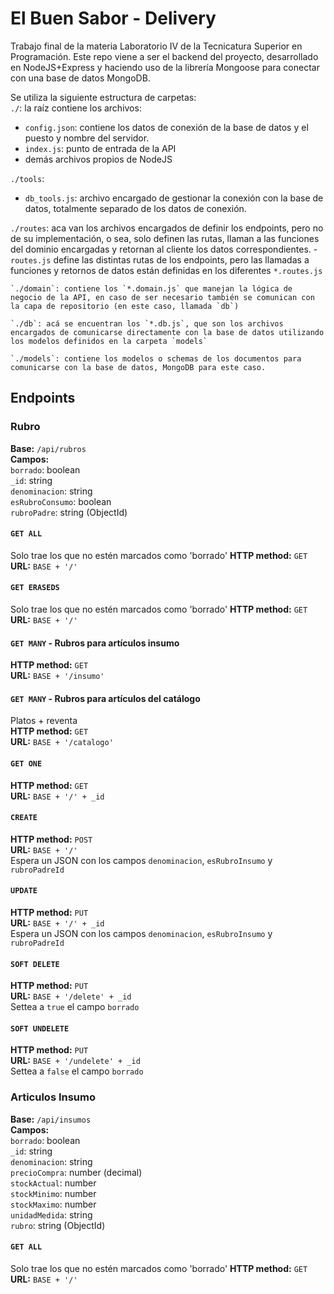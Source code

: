 # El Buen Sabor - Delivery
Trabajo final de la materia Laboratorio IV de la Tecnicatura Superior en Programación.
Este repo viene a ser el backend del proyecto, desarrollado en NodeJS+Express y haciendo uso de la librería Mongoose para conectar con una base de datos MongoDB.

Se utiliza la siguiente estructura de carpetas:  
`./`: la raíz contiene los archivos:
  - `config.json`: contiene los datos de conexión de la base de datos y el puesto y nombre del servidor.
  - `index.js`: punto de entrada de la API
  - demás archivos propios de NodeJS

`./tools`:
  - `db_tools.js`: archivo encargado de gestionar la conexión con la base de datos, totalmente separado de los datos de conexión.

  `./routes`: aca van los archivos encargados de definir los endpoints, pero no de su implementación, o sea, solo definen las rutas, llaman a las funciones del dominio encargadas y retornan al cliente los datos correspondientes.
    - `routes.js` define las distintas rutas de los endpoints, pero las llamadas a funciones y retornos de datos están definidas en los diferentes `*.routes.js`

    `./domain`: contiene los `*.domain.js` que manejan la lógica de negocio de la API, en caso de ser necesario también se comunican con la capa de repositorio (en este caso, llamada `db`)

    `./db`: acá se encuentran los `*.db.js`, que son los archivos encargados de comunicarse directamente con la base de datos utilizando los modelos definidos en la carpeta `models`

    `./models`: contiene los modelos o schemas de los documentos para comunicarse con la base de datos, MongoDB para este caso.

## Endpoints
### Rubro
**Base:** `/api/rubros`  
**Campos:**  
`borrado`: boolean  
`_id`: string  
`denominacion`: string  
`esRubroConsumo`: boolean  
`rubroPadre`: string (ObjectId)  
#### `GET ALL`
Solo trae los que no estén marcados como 'borrado'
**HTTP method:** `GET`  
**URL:** `BASE + '/'`

#### `GET ERASEDS`
Solo trae los que no estén marcados como 'borrado'
**HTTP method:** `GET`  
**URL:** `BASE + '/'`

#### `GET MANY` - Rubros para artículos insumo
**HTTP method:** `GET`  
**URL:** `BASE + '/insumo'`

#### `GET MANY` - Rubros para artículos del catálogo
Platos + reventa  
**HTTP method:** `GET`  
**URL:** `BASE + '/catalogo'`  

#### `GET ONE`
**HTTP method:** `GET`  
**URL:** `BASE + '/' + _id`  

#### `CREATE`
**HTTP method:** `POST`  
**URL:** `BASE + '/'`  
Espera un JSON con los campos `denominacion`, `esRubroInsumo` y `rubroPadreId`

#### `UPDATE`
**HTTP method:** `PUT`  
**URL:** `BASE + '/' + _id`  
Espera un JSON con los campos `denominacion`, `esRubroInsumo` y `rubroPadreId`

#### `SOFT DELETE`
**HTTP method:** `PUT`  
**URL:** `BASE + '/delete' + _id`  
Settea a `true` el campo `borrado`

#### `SOFT UNDELETE`
**HTTP method:** `PUT`  
**URL:** `BASE + '/undelete' + _id`  
Settea a `false` el campo `borrado`

### Articulos Insumo
**Base:** `/api/insumos`  
**Campos:**  
`borrado`: boolean  
`_id`: string  
`denominacion`: string    
`precioCompra`: number (decimal)  
`stockActual`: number  
`stockMinimo`: number  
`stockMaximo`: number  
`unidadMedida`: string  
`rubro`: string (ObjectId)  
#### `GET ALL`
Solo trae los que no estén marcados como 'borrado'
**HTTP method:** `GET`  
**URL:** `BASE + '/'`
